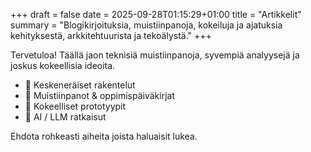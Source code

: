 +++
draft = false
date = 2025-09-28T01:15:29+01:00
title = "Artikkelit"
summary = "Blogikirjoituksia, muistiinpanoja, kokeiluja ja ajatuksia kehityksestä, arkkitehtuurista ja tekoälystä."
+++

Tervetuloa! Täällä jaon teknisiä muistiinpanoja, syvempiä analyysejä ja joskus kokeellisia ideoita.

- 🚧 Keskeneräiset rakentelut
- 📓 Muistiinpanot & oppimispäiväkirjat
- 🧪 Kokeelliset prototyypit
- 🤖 AI / LLM ratkaisut

Ehdota rohkeasti aiheita joista haluaisit lukea.
